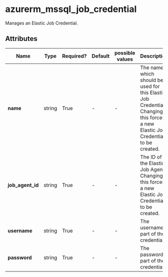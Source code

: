 # azurerm_mssql_job_credential

Manages an Elastic Job Credential.

## Attributes

| Name | Type | Required? | Default  | possible values | Description |
| ---- | ---- | --------- | -------- | ----------- | ----------- |
| **name** | string | True | -  |  -  | The name which should be used for this Elastic Job Credential. Changing this forces a new Elastic Job Credential to be created. | 
| **job_agent_id** | string | True | -  |  -  | The ID of the Elastic Job Agent. Changing this forces a new Elastic Job Credential to be created. | 
| **username** | string | True | -  |  -  | The username part of the credential. | 
| **password** | string | True | -  |  -  | The password part of the credential. | 

